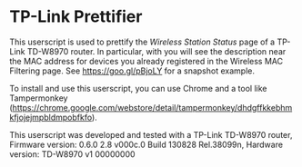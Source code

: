 TP-Link Prettifier
==================

This userscript is used to prettify the _Wireless Station Status_ page of a TP-Link TD-W8970 router. In particular, with you will see the description near the MAC address for devices you already registered in the Wireless MAC Filtering page. See https://goo.gl/pBjoLY for a snapshot example.

To install and use this userscript, you can use Chrome and a tool like Tampermonkey (https://chrome.google.com/webstore/detail/tampermonkey/dhdgffkkebhmkfjojejmpbldmpobfkfo).

This userscript was developed and tested with a TP-Link TD-W8970 router, Firmware version: 0.6.0 2.8 v000c.0 Build 130828 Rel.38099n, Hardware version: TD-W8970 v1 00000000
